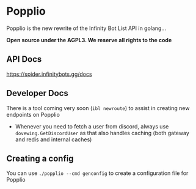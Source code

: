 # Popplio

Popplio is the new rewrite of the Infinity Bot List API in golang...

**Open source under the AGPL3. We reserve all rights to the code**

## API Docs

https://spider.infinitybots.gg/docs

## Developer Docs

There is a tool coming very soon (``ibl newroute``) to assist in creating new endpoints on Popplio

- Whenever you need to fetch a user from discord, always use ``dovewing.GetDiscordUser`` as that also handles caching (both gateway and redis and internal caches)

## Creating a config

You can use ``./popplio --cmd genconfig`` to create a configuration file for Popplio
